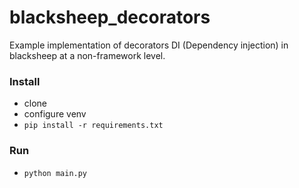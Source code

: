# blacksheep_decorators
Example implementation of decorators DI (Dependency injection) in blacksheep at a non-framework level.

### Install
- clone
- configure venv
- `pip install -r requirements.txt`


### Run
- `python main.py`
